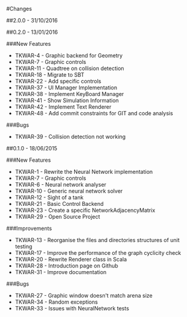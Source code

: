 #Changes

##2.0.0 - 31/10/2016



##0.2.0 - 13/01/2016

###New Features

* TKWAR-4	- Graphic backend for Geometry
* TKWAR-7	- Graphic controls
* TKWAR-11 - Quadtree on collision detection
* TKWAR-18 - Migrate to SBT
* TKWAR-22 - Add specific controls
* TKWAR-37 - UI Manager Implementation
* TKWAR-38 - Implement KeyBoard Manager
* TKWAR-41 - Show Simulation Information
* TKWAR-42 - Implement Text Renderer
* TKWAR-48 - Add commit constraints for GIT and code analysis

###Bugs

* TKWAR-39 - Collision detection not working

##0.1.0 - 18/06/2015

###New Features

* TKWAR-1 - Rewrite the Neural Network implementation
* TKWAR-7 - Graphic controls
* TKWAR-6 - Neural network analyser
* TKWAR-10 - Generic neural network solver
* TKWAR-12 - Sight of a tank
* TKWAR-21 - Basic Control Backend
* TKWAR-23 - Create a specific NetworkAdjacencyMatrix
* TKWAR-29 - Open Source Project

###Improvements

* TKWAR-13 - Reorganise the files and directories structures of unit testing
* TKWAR-17 - Improve the performance of the graph cyclicity check
* TKWAR-20 - Rewrite Renderer class in Scala
* TKWAR-28 - Introduction page on Github
* TKWAR-31 - Improve documentation

###Bugs

* TKWAR-27 - Graphic window doesn't match arena size
* TKWAR-34 - Random exceptions
* TKWAR-33 - Issues with NeuralNetwork tests
